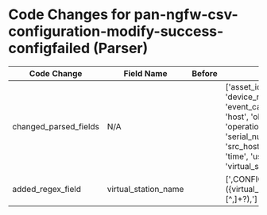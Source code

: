 # Code Changes for pan-ngfw-csv-configuration-modify-success-configfailed (Parser)

| Code Change | Field Name | Before | After |
|-------------|------------|--------|-------|
| changed_parsed_fields | N/A |  | ['asset_id', 'device_name', 'event_category', 'host', 'object', 'operation', 'result', 'serial_num', 'src_host', 'src_ip', 'time', 'user', 'virtual_station_name'] |
| added_regex_field | virtual_station_name |  | [',CONFIG,([^,]*,){4}({virtual_station_name}[^,]+?),'] |